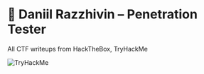 # 🚀 Daniil Razzhivin – Penetration Tester
All CTF writeups from HackTheBox, TryHackMe

![TryHackMe](https://tryhackme.com/p/z3r0day)
